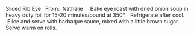 Sliced Rib Eye
 
From:  Nathalie
 
 
Bake eye roast with dried onion soup in heavy duty foil for 15-20 minutes/pound at 350°. 
 
Refrigerate after cool.  Slice and serve with barbaque sauce, mixed with a little brown sugar. 
 
Serve warm on rolls.
